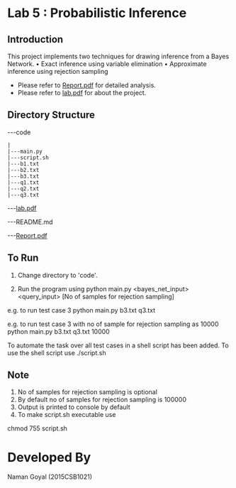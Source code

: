 Lab 5 : Probabilistic Inference
===============================

Introduction
------------
This project implements two techniques for drawing inference from a Bayes Network.
• Exact inference using variable elimination
• Approximate inference using rejection sampling

* Please refer to [Report.pdf](Report.pdf) for detailed analysis.
* Please refer to [lab.pdf](lab.pdf) for about the project.

Directory Structure
-------------------

---code

	|
	|---main.py
	|---script.sh
	|---b1.txt
	|---b2.txt
	|---b3.txt
	|---q1.txt
	|---q2.txt
	|---q3.txt


---[lab.pdf](lab.pdf)

---README.md

---[Report.pdf](Report.pdf)

To Run
------

1. Change directory to 'code'.

2. Run the program using
python main.py <bayes_net_input> <query_input> [No of samples for rejection sampling]

e.g. to run test case 3
python main.py b3.txt q3.txt

e.g. to run test case 3 with no of sample for rejection sampling as 10000
python main.py b3.txt q3.txt 10000

To automate the task over all test cases  in  a shell script has been added. To use the shell script use
./script.sh

Note
----
1. No of samples for rejection sampling is optional
2. By default no of samples for rejection sampling is 100000
3. Output is printed to console by default
4. To make script.sh executable use

chmod 755 script.sh


Developed By
============
Naman Goyal (2015CSB1021)
